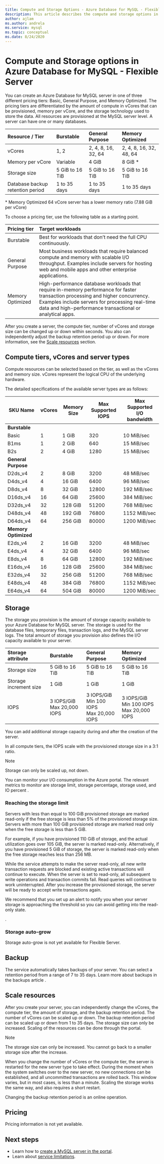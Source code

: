 ```yaml
---
title: Compute and Storage Options - Azure Database for MySQL - Flexible Server
description: This article describes the compute and storage options in Azure Database for MySQL - Flexible Server.
author: ajlam
ms.author: andrela
ms.service: mysql
ms.topic: conceptual
ms.date: 8/24/2020
---
```


# Compute and Storage options in Azure Database for MySQL - Flexible Server

You can create an Azure Database for MySQL server in one of three different pricing tiers: Basic, General Purpose, and Memory Optimized. The pricing tiers are differentiated by the amount of compute in vCores that can be provisioned, memory per vCore, and the storage technology used to store the data. All resources are provisioned at the MySQL server level. A server can have one or many databases.

| Resource / Tier | **Burstable** | **General Purpose** | **Memory Optimized** |
|:---|:----------|:--------------------|:---------------------|
| vCores | 1, 2 | 2, 4, 8, 16, 32, 64 | 2, 4, 8, 16, 32, 48, 64 |
| Memory per vCore | Variable | 4 GiB | 8 GiB * |
| Storage size | 5 GiB to 16 TiB | 5 GiB to 16 TiB | 5 GiB to 16 TiB |
| Database backup retention period | 1 to 35 days | 1 to 35 days | 1 to 35 days |

\* Memory Optimized 64 vCore server has a lower memory ratio (7.88 GiB per vCore)

To choose a pricing tier, use the following table as a starting point.

| Pricing tier | Target workloads |
|:-------------|:-----------------|
| Burstable | Best for workloads that don’t need the full CPU continuously. |
| General Purpose | Most business workloads that require balanced compute and memory with scalable I/O throughput. Examples include servers for hosting web and mobile apps and other enterprise applications.|
| Memory Optimized | High-performance database workloads that require in-memory performance for faster transaction processing and higher concurrency. Examples include servers for processing real-time data and high-performance transactional or analytical apps.|

After you create a server, the compute tier, number of vCores and storage size can be changed up or down within seconds. You also can independently adjust the backup retention period up or down. For more information, see the [Scale resources](#scale-resources) section.

## Compute tiers, vCores and server types

Compute resources can be selected based on the tier, as well as the vCores and memory size. vCores represent the logical CPU of the underlying hardware.

The detailed specifications of the available server types are as follows:

| SKU Name             | vCores | Memory Size | Max Supported IOPS | Max Supported I/O bandwidth |
|----------------------|--------|-------------|--------------------|-----------------------------|
| **Burstable**        |        |             |                    |                             |
| Basic                | 1      | 1 GiB       | 320                | 10 MiB/sec                  |
| B1ms                 | 1      | 2 GiB       | 640                | 15 MiB/sec                  |
| B2s                  | 2      | 4 GiB       | 1280               | 15 MiB/sec                  |
| **General Purpose**  |        |             |                    |                             |
| D2ds_v4              | 2      | 8 GiB       | 3200               | 48 MiB/sec                  |
| D4ds_v4              | 4      | 16 GiB      | 6400               | 96 MiB/sec                  |
| D8ds_v4              | 8      | 32 GiB      | 12800              | 192 MiB/sec                 |
| D16ds_v4             | 16     | 64 GiB      | 25600              | 384 MiB/sec                 |
| D32ds_v4             | 32     | 128 GiB     | 51200              | 768 MiB/sec                 |
| D48ds_v4             | 48     | 192 GiB     | 76800              | 1152 MiB/sec                |
| D64ds_v4             | 64     | 256 GiB     | 80000              | 1200 MiB/sec                |
| **Memory Optimized** |        |             |                    |                             |
| E2ds_v4              | 2      | 16 GiB      | 3200               | 48 MiB/sec                  |
| E4ds_v4              | 4      | 32 GiB      | 6400               | 96 MiB/sec                  |
| E8ds_v4              | 8      | 64 GiB      | 12800              | 192 MiB/sec                 |
| E16ds_v4             | 16     | 128 GiB     | 25600              | 384 MiB/sec                 |
| E32ds_v4             | 32     | 256 GiB     | 51200              | 768 MiB/sec                 |
| E48ds_v4             | 48     | 384 GiB     | 76800              | 1152 MiB/sec                |
| E64ds_v4             | 64     | 504 GiB     | 80000              | 1200 MiB/sec                |

## Storage

The storage you provision is the amount of storage capacity available to your Azure Database for MySQL server. The storage is used for the database files, temporary files, transaction logs, and the MySQL server logs. The total amount of storage you provision also defines the I/O capacity available to your server.

| Storage attribute      | Burstable              | General Purpose         | Memory Optimized         |
|:-----------------------|:-----------------------|:------------------------|:-------------------------|
| Storage size           | 5 GiB to 16 TiB        | 5 GiB to 16 TiB         | 5 GiB to 16 TiB          |
| Storage increment size | 1 GiB                  | 1 GiB                   | 1 GiB                    |
| IOPS                   | 3 IOPS/GiB<br/>Max 20,000 IOPS |3 IOPS/GiB<br/>Min 100 IOPS<br/>Max 20,000 IOPS | 3 IOPS/GiB<br/>Min 100 IOPS<br/>Max 20,000 IOPS |

You can add additional storage capacity during and after the creation of the server.

In all compute tiers, the IOPS scale with the provisioned storage size in a 3:1 ratio.

>[!NOTE]
> Storage can only be scaled up, not down.

You can monitor your I/O consumption in the Azure portal<!-- or by using Azure CLI commands-->. The relevant metrics to monitor are storage limit, storage percentage, storage used, and IO percent <!-- [storage limit, storage percentage, storage used, and IO percent](concepts-monitoring.md)-->.

### Reaching the storage limit

Servers with less than equal to 100 GiB provisioned storage are marked read-only if the free storage is less than 5% of the provisioned storage size. Servers with more than 100 GiB provisioned storage are marked read only when the free storage is less than 5 GiB.

For example, if you have provisioned 110 GiB of storage, and the actual utilization goes over 105 GiB, the server is marked read-only. Alternatively, if you have provisioned 5 GiB of storage, the server is marked read-only when the free storage reaches less than 256 MB.

While the service attempts to make the server read-only, all new write transaction requests are blocked and existing active transactions will continue to execute. When the server is set to read-only, all subsequent write operations and transaction commits fail. Read queries will continue to work uninterrupted. After you increase the provisioned storage, the server will be ready to accept write transactions again.

We recommend that you set up an alert to notify you when your server storage is approaching the threshold so you can avoid getting into the read-only state. 

<!-- We recommend that you turn on storage auto-grow or to set up an alert to notify you when your server storage is approaching the threshold so you can avoid getting into the read-only state. For more information, see the documentation on alert documentation [how to set up an alert](howto-alert-on-metric.md)-->.

### Storage auto-grow

Storage auto-grow is not yet available for Flexible Server.

## Backup

The service automatically takes backups of your server. You can select a retention period from a range of 7 to 35 days. Learn more about backups in the backups article <!-- [concepts article](concepts-backup.md)-->.

## Scale resources

After you create your server, you can independently change the vCores, the compute tier, the amount of storage, and the backup retention period. The number of vCores can be scaled up or down. The backup retention period can be scaled up or down from 1 to 35 days. The storage size can only be increased. Scaling of the resources can be done through the portal.<!--either through the portal or Azure CLI. For an example of scaling by using Azure CLI, see [Monitor and scale an Azure Database for MySQL server by using Azure CLI](scripts/sample-scale-server-up-or-down.md).-->

> [!NOTE]
> The storage size can only be increased. You cannot go back to a smaller storage size after the increase.

When you change the number of vCores or the compute tier, the server is restarted for the new server type to take effect. During the moment when the system switches over to the new server, no new connections can be established, and all uncommitted transactions are rolled back. This window varies, but in most cases, is less than a minute. Scaling the storage works the same way, and also requires a short restart.

Changing the backup retention period is an online operation.

## Pricing

Pricing information is not yet available.

<!--For the most up-to-date pricing information, see the service [pricing page](https://azure.microsoft.com/pricing/details/MySQL/). To see the cost for the configuration you want, the [Azure portal](https://portal.azure.com/#create/Microsoft.MySQLServer) shows the monthly cost on the **Pricing tier** tab based on the options you select. If you don't have an Azure subscription, you can use the Azure pricing calculator to get an estimated price. On the [Azure pricing calculator](https://azure.microsoft.com/pricing/calculator/) website, select **Add items**, expand the **Databases** category, and choose **Azure Database for MySQL** to customize the options.-->

## Next steps

- Learn how to [create a MySQL server in the portal](quickstart-create-flexible-server-portal.md).
- Learn about [service limitations](concepts-flexible-limitations.md).